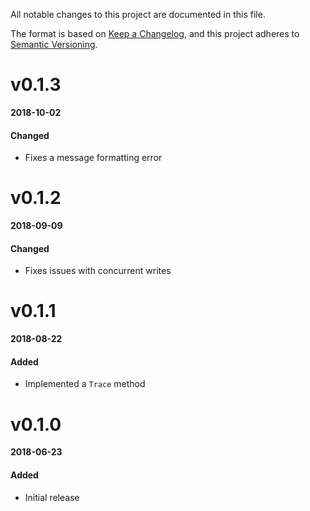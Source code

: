 All notable changes to this project are documented in this file.

The format is based on [Keep a Changelog](https://keepachangelog.com/en/1.0.0/), and this project adheres to [Semantic Versioning](https://semver.org/spec/v2.0.0.html).

# v0.1.3
**2018-10-02**
#### Changed
* Fixes a message formatting error


# v0.1.2
**2018-09-09**
#### Changed
* Fixes issues with concurrent writes


# v0.1.1
**2018-08-22**
#### Added
* Implemented a `Trace` method


# v0.1.0
**2018-06-23**
#### Added
* Initial release
